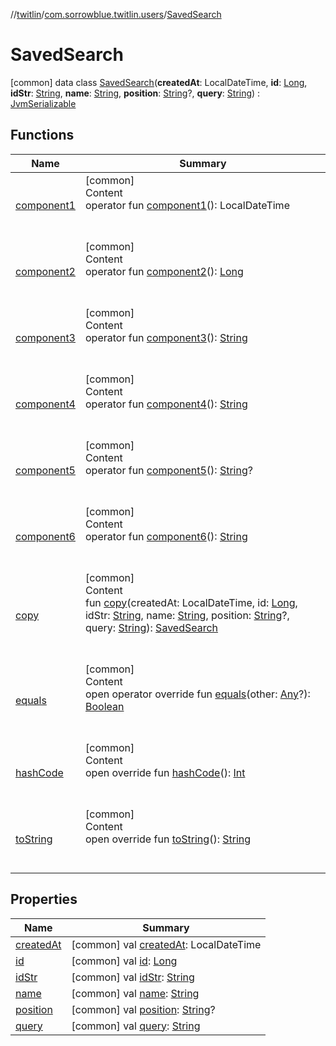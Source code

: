 //[twitlin](../../index.md)/[com.sorrowblue.twitlin.users](../index.md)/[SavedSearch](index.md)



# SavedSearch  
 [common] data class [SavedSearch](index.md)(**createdAt**: LocalDateTime, **id**: [Long](https://kotlinlang.org/api/latest/jvm/stdlib/kotlin/-long/index.html), **idStr**: [String](https://kotlinlang.org/api/latest/jvm/stdlib/kotlin/-string/index.html), **name**: [String](https://kotlinlang.org/api/latest/jvm/stdlib/kotlin/-string/index.html), **position**: [String](https://kotlinlang.org/api/latest/jvm/stdlib/kotlin/-string/index.html)?, **query**: [String](https://kotlinlang.org/api/latest/jvm/stdlib/kotlin/-string/index.html)) : [JvmSerializable](../../com.sorrowblue.twitlin.annotation/-jvm-serializable/index.md)   


## Functions  
  
|  Name|  Summary| 
|---|---|
| <a name="com.sorrowblue.twitlin.users/SavedSearch/component1/#/PointingToDeclaration/"></a>[component1](component1.md)| <a name="com.sorrowblue.twitlin.users/SavedSearch/component1/#/PointingToDeclaration/"></a>[common]  <br>Content  <br>operator fun [component1](component1.md)(): LocalDateTime  <br><br><br>
| <a name="com.sorrowblue.twitlin.users/SavedSearch/component2/#/PointingToDeclaration/"></a>[component2](component2.md)| <a name="com.sorrowblue.twitlin.users/SavedSearch/component2/#/PointingToDeclaration/"></a>[common]  <br>Content  <br>operator fun [component2](component2.md)(): [Long](https://kotlinlang.org/api/latest/jvm/stdlib/kotlin/-long/index.html)  <br><br><br>
| <a name="com.sorrowblue.twitlin.users/SavedSearch/component3/#/PointingToDeclaration/"></a>[component3](component3.md)| <a name="com.sorrowblue.twitlin.users/SavedSearch/component3/#/PointingToDeclaration/"></a>[common]  <br>Content  <br>operator fun [component3](component3.md)(): [String](https://kotlinlang.org/api/latest/jvm/stdlib/kotlin/-string/index.html)  <br><br><br>
| <a name="com.sorrowblue.twitlin.users/SavedSearch/component4/#/PointingToDeclaration/"></a>[component4](component4.md)| <a name="com.sorrowblue.twitlin.users/SavedSearch/component4/#/PointingToDeclaration/"></a>[common]  <br>Content  <br>operator fun [component4](component4.md)(): [String](https://kotlinlang.org/api/latest/jvm/stdlib/kotlin/-string/index.html)  <br><br><br>
| <a name="com.sorrowblue.twitlin.users/SavedSearch/component5/#/PointingToDeclaration/"></a>[component5](component5.md)| <a name="com.sorrowblue.twitlin.users/SavedSearch/component5/#/PointingToDeclaration/"></a>[common]  <br>Content  <br>operator fun [component5](component5.md)(): [String](https://kotlinlang.org/api/latest/jvm/stdlib/kotlin/-string/index.html)?  <br><br><br>
| <a name="com.sorrowblue.twitlin.users/SavedSearch/component6/#/PointingToDeclaration/"></a>[component6](component6.md)| <a name="com.sorrowblue.twitlin.users/SavedSearch/component6/#/PointingToDeclaration/"></a>[common]  <br>Content  <br>operator fun [component6](component6.md)(): [String](https://kotlinlang.org/api/latest/jvm/stdlib/kotlin/-string/index.html)  <br><br><br>
| <a name="com.sorrowblue.twitlin.users/SavedSearch/copy/#kotlinx.datetime.LocalDateTime#kotlin.Long#kotlin.String#kotlin.String#kotlin.String?#kotlin.String/PointingToDeclaration/"></a>[copy](copy.md)| <a name="com.sorrowblue.twitlin.users/SavedSearch/copy/#kotlinx.datetime.LocalDateTime#kotlin.Long#kotlin.String#kotlin.String#kotlin.String?#kotlin.String/PointingToDeclaration/"></a>[common]  <br>Content  <br>fun [copy](copy.md)(createdAt: LocalDateTime, id: [Long](https://kotlinlang.org/api/latest/jvm/stdlib/kotlin/-long/index.html), idStr: [String](https://kotlinlang.org/api/latest/jvm/stdlib/kotlin/-string/index.html), name: [String](https://kotlinlang.org/api/latest/jvm/stdlib/kotlin/-string/index.html), position: [String](https://kotlinlang.org/api/latest/jvm/stdlib/kotlin/-string/index.html)?, query: [String](https://kotlinlang.org/api/latest/jvm/stdlib/kotlin/-string/index.html)): [SavedSearch](index.md)  <br><br><br>
| <a name="kotlin/Any/equals/#kotlin.Any?/PointingToDeclaration/"></a>[equals](../../com.sorrowblue.twitlin.v2.users/-users-api/-expansion/-companion/index.md#%5Bkotlin%2FAny%2Fequals%2F%23kotlin.Any%3F%2FPointingToDeclaration%2F%5D%2FFunctions%2F1930806739)| <a name="kotlin/Any/equals/#kotlin.Any?/PointingToDeclaration/"></a>[common]  <br>Content  <br>open operator override fun [equals](../../com.sorrowblue.twitlin.v2.users/-users-api/-expansion/-companion/index.md#%5Bkotlin%2FAny%2Fequals%2F%23kotlin.Any%3F%2FPointingToDeclaration%2F%5D%2FFunctions%2F1930806739)(other: [Any](https://kotlinlang.org/api/latest/jvm/stdlib/kotlin/-any/index.html)?): [Boolean](https://kotlinlang.org/api/latest/jvm/stdlib/kotlin/-boolean/index.html)  <br><br><br>
| <a name="kotlin/Any/hashCode/#/PointingToDeclaration/"></a>[hashCode](../../com.sorrowblue.twitlin.v2.users/-users-api/-expansion/-companion/index.md#%5Bkotlin%2FAny%2FhashCode%2F%23%2FPointingToDeclaration%2F%5D%2FFunctions%2F1930806739)| <a name="kotlin/Any/hashCode/#/PointingToDeclaration/"></a>[common]  <br>Content  <br>open override fun [hashCode](../../com.sorrowblue.twitlin.v2.users/-users-api/-expansion/-companion/index.md#%5Bkotlin%2FAny%2FhashCode%2F%23%2FPointingToDeclaration%2F%5D%2FFunctions%2F1930806739)(): [Int](https://kotlinlang.org/api/latest/jvm/stdlib/kotlin/-int/index.html)  <br><br><br>
| <a name="kotlin/Any/toString/#/PointingToDeclaration/"></a>[toString](../../com.sorrowblue.twitlin.v2.users/-users-api/-expansion/-companion/index.md#%5Bkotlin%2FAny%2FtoString%2F%23%2FPointingToDeclaration%2F%5D%2FFunctions%2F1930806739)| <a name="kotlin/Any/toString/#/PointingToDeclaration/"></a>[common]  <br>Content  <br>open override fun [toString](../../com.sorrowblue.twitlin.v2.users/-users-api/-expansion/-companion/index.md#%5Bkotlin%2FAny%2FtoString%2F%23%2FPointingToDeclaration%2F%5D%2FFunctions%2F1930806739)(): [String](https://kotlinlang.org/api/latest/jvm/stdlib/kotlin/-string/index.html)  <br><br><br>


## Properties  
  
|  Name|  Summary| 
|---|---|
| <a name="com.sorrowblue.twitlin.users/SavedSearch/createdAt/#/PointingToDeclaration/"></a>[createdAt](created-at.md)| <a name="com.sorrowblue.twitlin.users/SavedSearch/createdAt/#/PointingToDeclaration/"></a> [common] val [createdAt](created-at.md): LocalDateTime   <br>
| <a name="com.sorrowblue.twitlin.users/SavedSearch/id/#/PointingToDeclaration/"></a>[id](id.md)| <a name="com.sorrowblue.twitlin.users/SavedSearch/id/#/PointingToDeclaration/"></a> [common] val [id](id.md): [Long](https://kotlinlang.org/api/latest/jvm/stdlib/kotlin/-long/index.html)   <br>
| <a name="com.sorrowblue.twitlin.users/SavedSearch/idStr/#/PointingToDeclaration/"></a>[idStr](id-str.md)| <a name="com.sorrowblue.twitlin.users/SavedSearch/idStr/#/PointingToDeclaration/"></a> [common] val [idStr](id-str.md): [String](https://kotlinlang.org/api/latest/jvm/stdlib/kotlin/-string/index.html)   <br>
| <a name="com.sorrowblue.twitlin.users/SavedSearch/name/#/PointingToDeclaration/"></a>[name](name.md)| <a name="com.sorrowblue.twitlin.users/SavedSearch/name/#/PointingToDeclaration/"></a> [common] val [name](name.md): [String](https://kotlinlang.org/api/latest/jvm/stdlib/kotlin/-string/index.html)   <br>
| <a name="com.sorrowblue.twitlin.users/SavedSearch/position/#/PointingToDeclaration/"></a>[position](position.md)| <a name="com.sorrowblue.twitlin.users/SavedSearch/position/#/PointingToDeclaration/"></a> [common] val [position](position.md): [String](https://kotlinlang.org/api/latest/jvm/stdlib/kotlin/-string/index.html)?   <br>
| <a name="com.sorrowblue.twitlin.users/SavedSearch/query/#/PointingToDeclaration/"></a>[query](query.md)| <a name="com.sorrowblue.twitlin.users/SavedSearch/query/#/PointingToDeclaration/"></a> [common] val [query](query.md): [String](https://kotlinlang.org/api/latest/jvm/stdlib/kotlin/-string/index.html)   <br>

